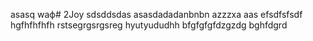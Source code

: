 asasq  waф# 2Joy
sdsddsdas
asasdadadanbnbn
azzzxa
aas
efsdfsfsdf
hgfhfhfhfh
rstsegrgsrgsreg
hyutyududhh
bfgfgfgfdzgzdg
bghfdgrd
